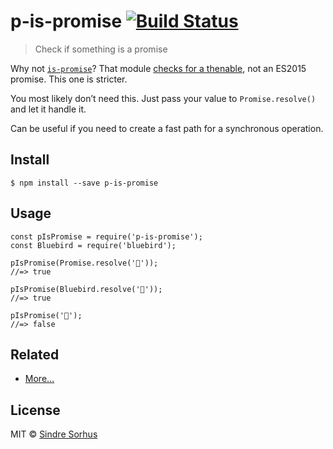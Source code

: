p-is-promise [![Build Status](https://travis-ci.org/sindresorhus/p-is-promise.svg?branch=master)](https://travis-ci.org/sindresorhus/p-is-promise)
==================================================================================================================================================

> Check if something is a promise

Why not [`is-promise`](https://github.com/then/is-promise)? That module [checks for a thenable](https://github.com/then/is-promise/issues/6), not an ES2015 promise. This one is stricter.

You most likely don’t need this. Just pass your value to `Promise.resolve()` and let it handle it.

Can be useful if you need to create a fast path for a synchronous operation.

Install
-------

    $ npm install --save p-is-promise

Usage
-----

    const pIsPromise = require('p-is-promise');
    const Bluebird = require('bluebird');

    pIsPromise(Promise.resolve('🦄'));
    //=> true

    pIsPromise(Bluebird.resolve('🦄'));
    //=> true

    pIsPromise('🦄');
    //=> false

Related
-------

-   [More…](https://github.com/sindresorhus/promise-fun)

License
-------

MIT © [Sindre Sorhus](https://sindresorhus.com)

